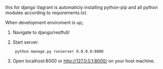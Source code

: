 this for django
Vagrant is automaticly installing python-pip and all python modules according to requirements.txt.

When development enviroment is up;
1. Navigate to django/restfull/
2. Start server:
    
        python manage.py runserver 0.0.0.0:8000

3. Open localhost:8000 or http://127.0.0.1:8000/ on your host machine.

